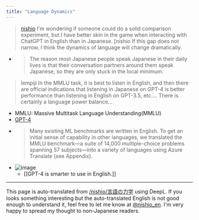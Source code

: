 ```yaml
---
title: "Language Dynamics"
---
```


> [nishio](https://twitter.com/nishio/status/1639128373581725697) I'm wondering if someone could do a solid comparison experiment, but I have better skin in the game when interacting with ChatGPT in English than in Japanese. [nishio
>  If this gap does not narrow, I think the dynamics of language will change dramatically.
- > The reason most Japanese people speak Japanese in their daily lives is that their conversation partners around them speak Japanese, so they are only stuck in the local minimum.

> lempiji In the MMLU task, it is best to listen in English, and then there are official indications that listening in Japanese on GPT-4 is better performance than listening in English on GPT-3.5, etc.... There is certainly a language power balance...
- MMLU: Massive Multitask Language Understanding(MMLU)
- [GPT-4](https://openai.com/research/gpt-4)
- > Many existing ML benchmarks are written in English. To get an initial sense of capability in other languages, we translated the MMLU benchmark—a suite of 14,000 multiple-choice problems spanning 57 subjects—into a variety of languages using Azure Translate (see Appendix).
- ![image](https://gyazo.com/9ca6bce95209e6482df37dc987a79e4b/thumb/1000)
    - [[GPT-4 is smarter to use in English.]]

---
This page is auto-translated from [/nishio/言語の力学](https://scrapbox.io/nishio/言語の力学) using DeepL. If you looks something interesting but the auto-translated English is not good enough to understand it, feel free to let me know at [@nishio_en](https://twitter.com/nishio_en). I'm very happy to spread my thought to non-Japanese readers.
